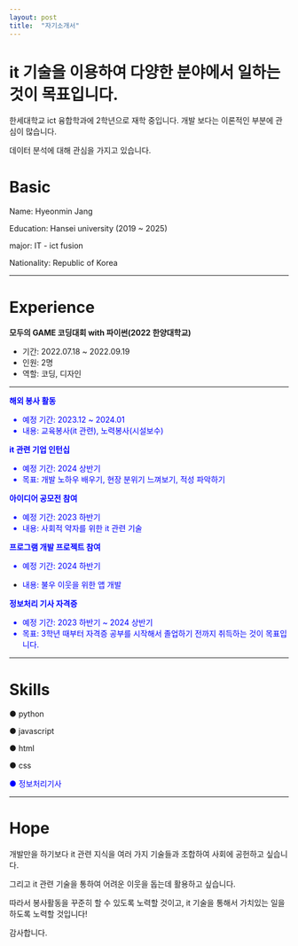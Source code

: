 ```yaml
---
layout: post
title:  "자기소개서"
---
```

# it 기술을 이용하여 다양한 분야에서 일하는 것이 목표입니다.


한세대학교 ict 융합학과에 2학년으로 재학 중입니다. 개발 보다는 이론적인 부분에 관심이 많습니다. 

데이터 분석에 대해 관심을 가지고 있습니다.


# Basic
Name: Hyeonmin Jang


Education: Hansei university (2019 ~ 2025)


major: IT - ict fusion


Nationality: Republic of Korea


---
# Experience
**모두의 GAME 코딩대회 with 파이썬(2022 한양대학교)**
- 기간: 2022.07.18 ~ 2022.09.19
- 인원: 2명
- 역할: 코딩, 디자인


<font color='blue'>  
  
  
---
**해외 봉사 활동**
- 예정 기간: 2023.12 ~ 2024.01
- 내용: 교육봉사(it 관련), 노력봉사(시설보수)

</font>


<font color='blue'>

**it 관련 기업 인턴십**
- 예정 기간: 2024 상반기
- 목표: 개발 노하우 배우기, 현장 분위기 느껴보기, 적성 파악하기

</font>


<font color='blue'>
  
**아이디어 공모전 참여**
- 예정 기간: 2023 하반기
- 내용: 사회적 약자를 위한 it 관련 기술
  
</font> 


<font color='blue'>
  
**프로그램 개발 프로젝트 참여**
- 예정 기간: 2024 하반기
- 내용: 불우 이웃을 위한 앱 개발
  
  </font>


<font color='blue'>
  
**정보처리 기사 자격증**
- 예정 기간: 2023 하반기 ~ 2024 상반기
- 목표: 3학년 때부터 자격증 공부를 시작해서 졸업하기 전까지 취득하는 것이 목표입니다.
  
 </font>


---
# Skills
● python


● javascript


● html


● css

<font color='blue'>

● 정보처리기사

</font>


---
# Hope
개발만을 하기보다 it 관련 지식을 여러 가지 기술들과 조합하여 사회에 공헌하고 싶습니다. 


그리고 it 관련 기술을 통하여 어려운 이웃을 돕는데 활용하고 싶습니다. 


따라서 봉사활동을 꾸준히 할 수 있도록 노력할 것이고, it 기술을 통해서 가치있는 일을 하도록 노력할 것입니다!


감사합니다.
